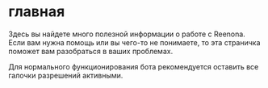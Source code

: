 # главная

Здесь вы найдете много полезной информации о работе с Reenona. Если вам нужна помощь или вы чего-то не понимаете, то эта страничка поможет вам разобраться в ваших проблемах.

Для нормального функционирования бота рекомендуется оставить все галочки разрешений активными.

​

